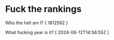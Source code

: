 # Fuck the rankings

Who the hell am I?
{ 1812592 }

What fucking year is it?
[ 2024-06-12T14:56:55Z ]
